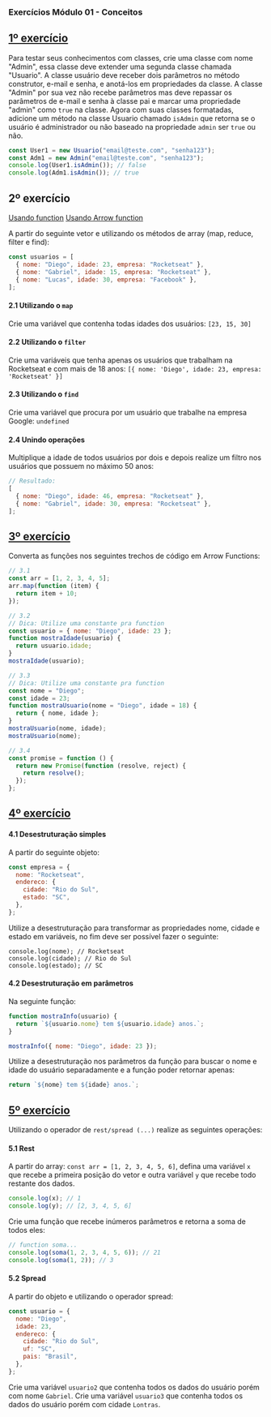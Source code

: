 ### Exercícios Módulo 01 - Conceitos

## [1º exercício](https://github.com/guilhermeasena32/javascriptES6-rocketseat/blob/master/modulo%201/exercicio-1.js)

Para testar seus conhecimentos com classes, crie uma classe com nome "Admin", essa classe deve
extender uma segunda classe chamada "Usuario".
A classe usuário deve receber dois parâmetros no método construtor, e-mail e senha, e anotá-los
em propriedades da classe. A classe "Admin" por sua vez não recebe parâmetros mas deve
repassar os parâmetros de e-mail e senha à classe pai e marcar uma propriedade "admin" como
`true` na classe.
Agora com suas classes formatadas, adicione um método na classe Usuario chamado `isAdmin` que
retorna se o usuário é administrador ou não baseado na propriedade `admin` ser `true` ou não.

```javascript
const User1 = new Usuario("email@teste.com", "senha123");
const Adm1 = new Admin("email@teste.com", "senha123");
console.log(User1.isAdmin()); // false
console.log(Adm1.isAdmin()); // true
```

## 2º exercício

[Usando function](https://github.com/guilhermeasena32/javascriptES6-rocketseat/blob/master/modulo%201/exercicio-2.js)
[Usando Arrow function](https://github.com/guilhermeasena32/javascriptES6-rocketseat/blob/master/modulo%201/exercicio-2-arrow.js)

A partir do seguinte vetor e utilizando os métodos de array (map, reduce, filter e find):

```javascript
const usuarios = [
  { nome: "Diego", idade: 23, empresa: "Rocketseat" },
  { nome: "Gabriel", idade: 15, empresa: "Rocketseat" },
  { nome: "Lucas", idade: 30, empresa: "Facebook" },
];
```

#### 2.1 Utilizando o `map`

Crie uma variável que contenha todas idades dos usuários: `[23, 15, 30]`

#### 2.2 Utilizando o `filter`

Crie uma variáveis que tenha apenas os usuários que trabalham na Rocketseat e com mais de 18
anos: `[{ nome: 'Diego', idade: 23, empresa: 'Rocketseat' }]`

#### 2.3 Utilizando o `find`

Crie uma variável que procura por um usuário que trabalhe na empresa Google: `undefined`

#### 2.4 Unindo operações

Multiplique a idade de todos usuários por dois e depois realize um filtro nos usuários que possuem
no máximo 50 anos:

```javascript
// Resultado:
[
  { nome: "Diego", idade: 46, empresa: "Rocketseat" },
  { nome: "Gabriel", idade: 30, empresa: "Rocketseat" },
];
```

## [3º exercício](https://github.com/guilhermeasena32/javascriptES6-rocketseat/blob/master/modulo%201/exercicio-3.js)

Converta as funções nos seguintes trechos de código em Arrow Functions:

```javascript
// 3.1
const arr = [1, 2, 3, 4, 5];
arr.map(function (item) {
  return item + 10;
});
```

```javascript
// 3.2
// Dica: Utilize uma constante pra function
const usuario = { nome: "Diego", idade: 23 };
function mostraIdade(usuario) {
  return usuario.idade;
}
mostraIdade(usuario);
```

```javascript
// 3.3
// Dica: Utilize uma constante pra function
const nome = "Diego";
const idade = 23;
function mostraUsuario(nome = "Diego", idade = 18) {
  return { nome, idade };
}
mostraUsuario(nome, idade);
mostraUsuario(nome);
```

```javascript
// 3.4
const promise = function () {
  return new Promise(function (resolve, reject) {
    return resolve();
  });
};
```

## [4º exercício](https://github.com/guilhermeasena32/javascriptES6-rocketseat/blob/master/modulo%201/exercicio-4.js)

#### 4.1 Desestruturação simples

A partir do seguinte objeto:

```javascript
const empresa = {
  nome: "Rocketseat",
  endereco: {
    cidade: "Rio do Sul",
    estado: "SC",
  },
};
```

Utilize a desestruturação para transformar as propriedades nome, cidade e estado em variáveis, no
fim deve ser possível fazer o seguinte:

```
console.log(nome); // Rocketseat
console.log(cidade); // Rio do Sul
console.log(estado); // SC
```

#### 4.2 Desestruturação em parâmetros

Na seguinte função:

```javascript
function mostraInfo(usuario) {
  return `${usuario.nome} tem ${usuario.idade} anos.`;
}
```

```javascript
mostraInfo({ nome: "Diego", idade: 23 });
```

Utilize a desestruturação nos parâmetros da função para buscar o nome e idade do usuário
separadamente e a função poder retornar apenas:

```javascript
return `${nome} tem ${idade} anos.`;
```

## [5º exercício](https://github.com/guilhermeasena32/javascriptES6-rocketseat/blob/master/modulo%201/exercicio-5.js)

Utilizando o operador de ```rest/spread (...)``` realize as seguintes operações:

#### 5.1 Rest

A partir do array: ```const arr = [1, 2, 3, 4, 5, 6]```, defina uma variável ```x``` que recebe a primeira
posição do vetor e outra variável ```y``` que recebe todo restante dos dados.

```javascript
console.log(x); // 1
console.log(y); // [2, 3, 4, 5, 6]
```

Crie uma função que recebe inúmeros parâmetros e retorna a soma de todos eles:

```javascript
// function soma...
console.log(soma(1, 2, 3, 4, 5, 6)); // 21
console.log(soma(1, 2)); // 3
```

#### 5.2 Spread

A partir do objeto e utilizando o operador spread:

```javascript
const usuario = {
  nome: "Diego",
  idade: 23,
  endereco: {
    cidade: "Rio do Sul",
    uf: "SC",
    pais: "Brasil",
  },
};
```

Crie uma variável `usuario2` que contenha todos os dados do usuário porém com nome `Gabriel`.
Crie uma variável `usuario3` que contenha todos os dados do usuário porém com cidade `Lontras`.
